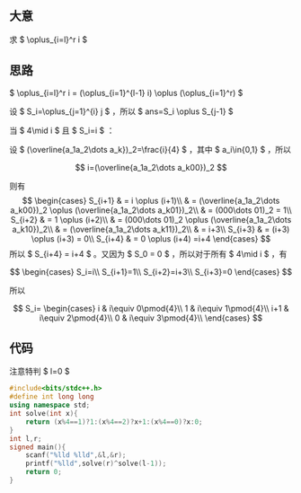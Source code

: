 ## 大意

求 $ \oplus_{i=l}^r i $

## 思路

$ \oplus_{i=l}^r i = (\oplus_{i=1}^{l-1} i) \oplus (\oplus_{i=1}^r) $

设 $ S_i=\oplus_{j=1}^{i} j $ ，所以 $ ans=S_i \oplus S_{j-1} $ 

当 $ 4\mid i $ 且 $ S_i=i $ ：

设 $ (\overline{a_1a_2\dots a_k})_2=\frac{i}{4} $ ，其中 $ a_i\in\{0,1\} $ ，所以

$$ i=(\overline{a_1a_2\dots a_k00})_2 $$

则有
$$
\begin{cases}
S_{i+1} & = i \oplus (i+1)\\
 & = (\overline{a_1a_2\dots a_k00})_2 \oplus (\overline{a_1a_2\dots a_k01})_2\\
 & = (000\dots 01)_2 = 1\\
S_{i+2} & = 1 \oplus (i+2)\\
 & = (000\dots 01)_2 \oplus (\overline{a_1a_2\dots a_k10})_2\\
 & = (\overline{a_1a_2\dots a_k11})_2\\
 & = i+3\\
S_{i+3} & = (i+3) \oplus (i+3) = 0\\
S_{i+4} & = 0 \oplus (i+4) =i+4
\end{cases}
$$
所以 $ S_{i+4} = i+4 $ 。又因为 $ S_0 = 0 $ ，所以对于所有 $ 4\mid i $ ，有

$$
\begin{cases}
S_i=i\\
S_{i+1}=1\\
S_{i+2}=i+3\\
S_{i+3}=0
\end{cases}
$$

所以

$$
S_i=
\begin{cases}
i & i\equiv 0\pmod{4}\\
1 & i\equiv 1\pmod{4}\\
i+1 & i\equiv 2\pmod{4}\\
0 & i\equiv 3\pmod{4}\\
\end{cases}
$$

## 代码
注意特判 $ l=0 $
```cpp
#include<bits/stdc++.h>
#define int long long
using namespace std;
int solve(int x){
	return (x%4==1)?1:(x%4==2)?x+1:(x%4==0)?x:0;
}
int l,r;
signed main(){
	scanf("%lld %lld",&l,&r);
	printf("%lld",solve(r)^solve(l-1));
	return 0;
}
```